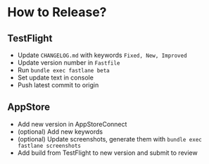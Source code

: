 # How to Release?

## TestFlight

* Update `CHANGELOG.md` with keywords `Fixed, New, Improved`
* Update version number in `Fastfile` 
* Run `bundle exec fastlane beta`
* Set update text in console
* Push latest commit to origin

## AppStore

* Add new version in AppStoreConnect
* (optional) Add new keywords
* (optional) Update screenshots, generate them with `bundle exec fastlane screenshots`
* Add build from TestFlight to new version and submit to review
